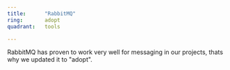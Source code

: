 ```yaml
---
title:      "RabbitMQ"
ring:       adopt
quadrant:   tools

---
```

RabbitMQ has proven to work very well for messaging in our projects, thats why we updated it to "adopt". 

